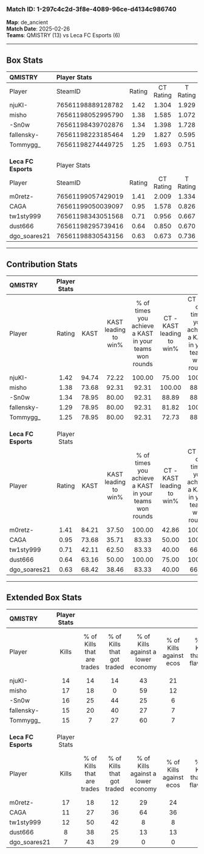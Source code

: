 ### Match ID: 1-297c4c2d-3f8e-4089-96ce-d4134c986740  
**Map**: de_ancient  
**Match Date**: 2025-02-26  
**Teams**: QMISTRY (13) vs Leca FC Esports (6)  

---  

## Box Stats  

| **QMISTRY**         | Player Stats      |        |           |          |       |       |       |         |        |      |     |
| :- | :- | :-: | :-: | :-: | :-: | :-: | :-: | :-: | :-: | :-: | :-: |
| Player              | SteamID           | Rating | CT Rating | T Rating | KAST  |  ADR  | Kills | Assists | Deaths | K/D  | HS% |
| njuKI-              | 76561198889128782 |  1.42  |   1.304   |  1.929   | 94.74 | 93.3  |  14   |    8    |   11   | 1.27 | 71  |
| misho               | 76561198052995790 |  1.38  |   1.585   |  1.072   | 73.68 | 74.1  |  17   |    4    |   9    | 1.89 | 47  |
| -Sn0w               | 76561198439702876 |  1.34  |   1.398   |  1.728   | 78.95 | 88.5  |  16   |    5    |   12   | 1.33 | 37  |
| fallensky-          | 76561198223185464 |  1.29  |   1.827   |  0.595   | 78.95 | 81.8  |  15   |    3    |   11   | 1.36 | 53  |
| Tommygg_            | 76561198274449725 |  1.25  |   1.693   |  0.751   | 78.95 | 78.6  |  15   |    9    |   13   | 1.15 | 20  |
|                     |                   |        |           |          |       |       |       |         |        |      |     |
|                     |                   |        |           |          |       |       |       |         |        |      |     |
|                     |                   |        |           |          |       |       |       |         |        |      |     |
| **Leca FC Esports** | Player Stats      |        |           |          |       |       |       |         |        |      |     |
| Player              | SteamID           | Rating | CT Rating | T Rating | KAST  |  ADR  | Kills | Assists | Deaths | K/D  | HS% |
| m0retz-             | 76561199057429019 |  1.41  |   2.009   |  1.334   | 84.21 | 103.5 |  17   |   10    |   15   | 1.13 | 70  |
| CAGA                | 76561199050039097 |  0.95  |   1.578   |  0.826   | 73.68 | 82.8  |  11   |    7    |   16   | 0.69 | 54  |
| tw1sty999           | 76561198343051568 |  0.71  |   0.956   |  0.667   | 42.11 | 71.3  |  12   |    3    |   16   | 0.75 | 58  |
| dust666             | 76561198295739416 |  0.64  |   0.850   |  0.670   | 63.16 | 53.4  |   8   |    6    |   16   | 0.50 | 37  |
| dgo_soares21        | 76561198830543156 |  0.63  |   0.673   |  0.736   | 68.42 | 47.7  |   7   |    3    |   15   | 0.47 |  0  |
---  

## Contribution Stats  

| **QMISTRY**         | Player Stats |       |                      |                                                        |                           |                                                             |                          |                                                            |
| :- | :-: | :-: | :-: | :-: | :-: | :-: | :-: | :-: |
| Player              |    Rating    | KAST  | KAST leading to win% | % of times you achieve a KAST in your teams won rounds | CT - KAST leading to win% | CT - % of times you achieve a KAST in your teams won rounds | T - KAST leading to win% | T - % of times you achieve a KAST in your teams won rounds |
| njuKI-              |     1.42     | 94.74 |        72.22         |                         100.00                         |           75.00           |                           100.00                            |          66.67           |                           100.00                           |
| misho               |     1.38     | 73.68 |        92.31         |                         92.31                          |          100.00           |                            88.89                            |          80.00           |                           100.00                           |
| -Sn0w               |     1.34     | 78.95 |        80.00         |                         92.31                          |           88.89           |                            88.89                            |          66.67           |                           100.00                           |
| fallensky-          |     1.29     | 78.95 |        80.00         |                         92.31                          |           81.82           |                           100.00                            |          75.00           |                           75.00                            |
| Tommygg_            |     1.25     | 78.95 |        80.00         |                         92.31                          |           72.73           |                            88.89                            |          100.00          |                           100.00                           |
|                     |              |       |                      |                                                        |                           |                                                             |                          |                                                            |
|                     |              |       |                      |                                                        |                           |                                                             |                          |                                                            |
|                     |              |       |                      |                                                        |                           |                                                             |                          |                                                            |
| **Leca FC Esports** | Player Stats |       |                      |                                                        |                           |                                                             |                          |                                                            |
| Player              |    Rating    | KAST  | KAST leading to win% | % of times you achieve a KAST in your teams won rounds | CT - KAST leading to win% | CT - % of times you achieve a KAST in your teams won rounds | T - KAST leading to win% | T - % of times you achieve a KAST in your teams won rounds |
| m0retz-             |     1.41     | 84.21 |        37.50         |                         100.00                         |           42.86           |                           100.00                            |          33.33           |                           100.00                           |
| CAGA                |     0.95     | 73.68 |        35.71         |                         83.33                          |           50.00           |                           100.00                            |          25.00           |                           66.67                            |
| tw1sty999           |     0.71     | 42.11 |        62.50         |                         83.33                          |           40.00           |                            66.67                            |          100.00          |                           100.00                           |
| dust666             |     0.64     | 63.16 |        50.00         |                         100.00                         |           75.00           |                           100.00                            |          37.50           |                           100.00                           |
| dgo_soares21        |     0.63     | 68.42 |        38.46         |                         83.33                          |           40.00           |                            66.67                            |          37.50           |                           100.00                           |
---  

## Extended Box Stats  

| **QMISTRY**         | Player Stats |                            |                            |                                    |                         |                              |                                 |        |                             |                                     |                          |                               |                            |
| :- | :-: | :-: | :-: | :-: | :-: | :-: | :-: | :-: | :-: | :-: | :-: | :-: | :-: |
| Player              |    Kills     | % of Kills that are trades | % of Kills that got traded | % of Kills against a lower economy | % of Kills against ecos | % of Kills that are flawless | % of Kills that are close duels | Deaths | % of Deaths that get traded | % of Deaths against a lower economy | % of Deaths against ecos | % of Deaths that are flawless | % of Deaths that are close |
| njuKI-              |      14      |             14             |             14             |                 43                 |           21            |              57              |                7                |   11   |             36              |                  9                  |            0             |              64               |             9              |
| misho               |      17      |             18             |             0              |                 59                 |           12            |              71              |                6                |   9    |             22              |                 22                  |            11            |              78               |             0              |
| -Sn0w               |      16      |             25             |             44             |                 25                 |            6            |              81              |                6                |   12   |             25              |                 25                  |            0             |              83               |             0              |
| fallensky-          |      15      |             20             |             40             |                 27                 |            7            |              40              |               20                |   11   |             27              |                 18                  |            0             |              45               |             0              |
| Tommygg_            |      15      |             7              |             27             |                 60                 |            7            |              60              |               13                |   13   |             23              |                 15                  |            0             |              62               |             0              |
|                     |              |                            |                            |                                    |                         |                              |                                 |        |                             |                                     |                          |                               |                            |
|                     |              |                            |                            |                                    |                         |                              |                                 |        |                             |                                     |                          |                               |                            |
|                     |              |                            |                            |                                    |                         |                              |                                 |        |                             |                                     |                          |                               |                            |
| **Leca FC Esports** | Player Stats |                            |                            |                                    |                         |                              |                                 |        |                             |                                     |                          |                               |                            |
| Player              |    Kills     | % of Kills that are trades | % of Kills that got traded | % of Kills against a lower economy | % of Kills against ecos | % of Kills that are flawless | % of Kills that are close duels | Deaths | % of Deaths that get traded | % of Deaths against a lower economy | % of Deaths against ecos | % of Deaths that are flawless | % of Deaths that are close |
| m0retz-             |      17      |             18             |             12             |                 29                 |           24            |              65              |                0                |   15   |             40              |                  7                  |            0             |              60               |             13             |
| CAGA                |      11      |             27             |             36             |                 64                 |           36            |              55              |                9                |   16   |             31              |                  6                  |            6             |              56               |             13             |
| tw1sty999           |      12      |             50             |             42             |                 8                  |            8            |              75              |                0                |   16   |             13              |                 19                  |            13            |              56               |             13             |
| dust666             |      8       |             38             |             25             |                 13                 |           13            |              88              |                0                |   16   |             19              |                  6                  |            0             |              63               |             13             |
| dgo_soares21        |      7       |             43             |             29             |                 0                  |            0            |              43              |                0                |   15   |             20              |                 13                  |            7             |              67               |             0              |
